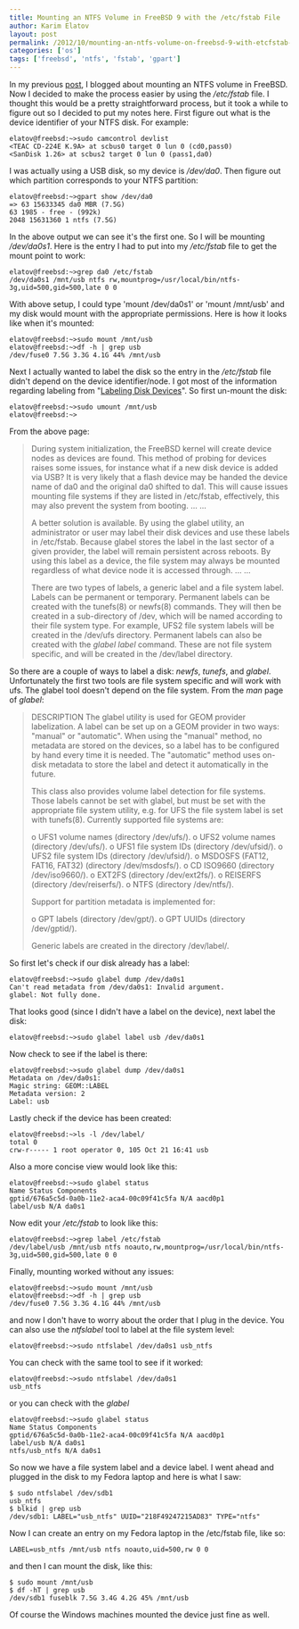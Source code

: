 ```yaml
---
title: Mounting an NTFS Volume in FreeBSD 9 with the /etc/fstab File
author: Karim Elatov
layout: post
permalink: /2012/10/mounting-an-ntfs-volume-on-freebsd-9-with-etcfstab-file/
categories: ['os']
tags: ['freebsd', 'ntfs', 'fstab', 'gpart']
---
```


In my previous [post](/2012/10/mounting-an-ntfs-disk-in-write-mode-in-freebsd-9/), I blogged about mounting an NTFS volume in FreeBSD. Now I decided to make the process easier by using the */etc/fstab* file. I thought this would be a pretty straightforward process, but it took a while to figure out so I decided to put my notes here. First figure out what is the device identifier of your NTFS disk. For example:


	elatov@freebsd:~>sudo camcontrol devlist
	<TEAC CD-224E K.9A> at scbus0 target 0 lun 0 (cd0,pass0)
	<SanDisk 1.26> at scbus2 target 0 lun 0 (pass1,da0)


I was actually using a USB disk, so my device is */dev/da0*. Then figure out which partition corresponds to your NTFS partition:


	elatov@freebsd:~>gpart show /dev/da0
	=> 63 15633345 da0 MBR (7.5G)
	63 1985 - free - (992k)
	2048 15631360 1 ntfs (7.5G)


In the above output we can see it's the first one. So I will be mounting */dev/da0s1*. Here is the entry I had to put into my */etc/fstab* file to get the mount point to work:


	elatov@freebsd:~>grep da0 /etc/fstab
	/dev/da0s1 /mnt/usb ntfs rw,mountprog=/usr/local/bin/ntfs-3g,uid=500,gid=500,late 0 0


With above setup, I could type 'mount /dev/da0s1' or 'mount /mnt/usb' and my disk would mount with the appropriate permissions. Here is how it looks like when it's mounted:


	elatov@freebsd:~>sudo mount /mnt/usb
	elatov@freebsd:~>df -h | grep usb
	/dev/fuse0 7.5G 3.3G 4.1G 44% /mnt/usb


Next I actually wanted to label the disk so the entry in the */etc/fstab* file didn't depend on the device identifier/node. I got most of the information regarding labeling from "[Labeling Disk Devices](http://www.freebsd.org/doc/handbook/geom-glabel.html)". So first un-mount the disk:


	elatov@freebsd:~>sudo umount /mnt/usb
	elatov@freebsd:~>


From the above page:

> During system initialization, the FreeBSD kernel will create device nodes as devices are found. This method of probing for devices raises some issues, for instance what if a new disk device is added via USB? It is very likely that a flash device may be handed the device name of da0 and the original da0 shifted to da1. This will cause issues mounting file systems if they are listed in /etc/fstab, effectively, this may also prevent the system from booting.
> ...
> ...
>
> A better solution is available. By using the glabel utility, an administrator or user may label their disk devices and use these labels in /etc/fstab. Because glabel stores the label in the last sector of a given provider, the label will remain persistent across reboots. By using this label as a device, the file system may always be mounted regardless of what device node it is accessed through.
> ...
> ...
>
> There are two types of labels, a generic label and a file system label. Labels can be permanent or temporary. Permanent labels can be created with the tunefs(8) or newfs(8) commands. They will then be created in a sub-directory of /dev, which will be named according to their file system type. For example, UFS2 file system labels will be created in the /dev/ufs directory. Permanent labels can also be created with the *glabel label* command. These are not file system specific, and will be created in the /dev/label directory.

So there are a couple of ways to label a disk: *newfs*, *tunefs*, and *glabel*. Unfortunately the first two tools are file system specific and will work with ufs. The glabel tool doesn't depend on the file system. From the *man* page of *glabel*:

> DESCRIPTION
> The glabel utility is used for GEOM provider labelization. A label can
> be set up on a GEOM provider in two ways: "manual" or "automatic".
> When using the "manual" method, no metadata are stored on the devices,
> so a label has to be configured by hand every time it is needed. The
> "automatic" method uses on-disk metadata to store the label and detect
> it automatically in the future.
>
> This class also provides volume label detection for file systems. Those
> labels cannot be set with glabel, but must be set with the appropriate
> file system utility, e.g. for UFS the file system label is set with
> tunefs(8). Currently supported file systems are:
>
> o UFS1 volume names (directory /dev/ufs/).
> o UFS2 volume names (directory /dev/ufs/).
> o UFS1 file system IDs (directory /dev/ufsid/).
> o UFS2 file system IDs (directory /dev/ufsid/).
> o MSDOSFS (FAT12, FAT16, FAT32) (directory /dev/msdosfs/).
> o CD ISO9660 (directory /dev/iso9660/).
> o EXT2FS (directory /dev/ext2fs/).
> o REISERFS (directory /dev/reiserfs/).
> o NTFS (directory /dev/ntfs/).
>
> Support for partition metadata is implemented for:
>
> o GPT labels (directory /dev/gpt/).
> o GPT UUIDs (directory /dev/gptid/).
>
> Generic labels are created in the directory /dev/label/.

So first let's check if our disk already has a label:


	elatov@freebsd:~>sudo glabel dump /dev/da0s1
	Can't read metadata from /dev/da0s1: Invalid argument.
	glabel: Not fully done.


That looks good (since I didn't have a label on the device), next label the disk:


	elatov@freebsd:~>sudo glabel label usb /dev/da0s1


Now check to see if the label is there:


	elatov@freebsd:~>sudo glabel dump /dev/da0s1
	Metadata on /dev/da0s1:
	Magic string: GEOM::LABEL
	Metadata version: 2
	Label: usb


Lastly check if the device has been created:


	elatov@freebsd:~>ls -l /dev/label/
	total 0
	crw-r----- 1 root operator 0, 105 Oct 21 16:41 usb


Also a more concise view would look like this:


	elatov@freebsd:~>sudo glabel status
	Name Status Components
	gptid/676a5c5d-0a0b-11e2-aca4-00c09f41c5fa N/A aacd0p1
	label/usb N/A da0s1


Now edit your */etc/fstab* to look like this:


	elatov@freebsd:~>grep label /etc/fstab
	/dev/label/usb /mnt/usb ntfs noauto,rw,mountprog=/usr/local/bin/ntfs-3g,uid=500,gid=500,late 0 0


Finally, mounting worked without any issues:


	elatov@freebsd:~>sudo mount /mnt/usb
	elatov@freebsd:~>df -h | grep usb
	/dev/fuse0 7.5G 3.3G 4.1G 44% /mnt/usb


and now I don't have to worry about the order that I plug in the device. You can also use the *ntfslabel* tool to label at the file system level:


	elatov@freebsd:~>sudo ntfslabel /dev/da0s1 usb_ntfs


You can check with the same tool to see if it worked:


	elatov@freebsd:~>sudo ntfslabel /dev/da0s1
	usb_ntfs


or you can check with the *glabel*


	elatov@freebsd:~>sudo glabel status
	Name Status Components
	gptid/676a5c5d-0a0b-11e2-aca4-00c09f41c5fa N/A aacd0p1
	label/usb N/A da0s1
	ntfs/usb_ntfs N/A da0s1


So now we have a file system label and a device label. I went ahead and plugged in the disk to my Fedora laptop and here is what I saw:


	$ sudo ntfslabel /dev/sdb1
	usb_ntfs
	$ blkid | grep usb
	/dev/sdb1: LABEL="usb_ntfs" UUID="218F49247215AD83" TYPE="ntfs"


Now I can create an entry on my Fedora laptop in the /etc/fstab file, like so:


	LABEL=usb_ntfs /mnt/usb ntfs noauto,uid=500,rw 0 0


and then I can mount the disk, like this:


	$ sudo mount /mnt/usb
	$ df -hT | grep usb
	/dev/sdb1 fuseblk 7.5G 3.4G 4.2G 45% /mnt/usb


Of course the Windows machines mounted the device just fine as well.

